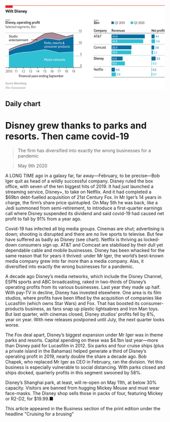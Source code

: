![](./images/20200509_WOC469.png)

## Daily chart

# Disney grew thanks to parks and resorts. Then came covid-19

> The firm has diversified into exactly the wrong businesses for a pandemic

> May 9th 2020

A LONG TIME ago in a galaxy far, far away—February, to be precise—Bob Iger quit as head of a wildly successful company. Disney ruled the box office, with seven of the ten biggest hits of 2019. It had just launched a streaming service, Disney+, to take on Netflix. And it had completed a $69bn debt-fuelled acquisition of 21st Century Fox. In Mr Iger’s 14 years in charge, the firm’s share price quintupled. On May 5th he was back, like a Jedi summoned from semi-retirement, to introduce a first-quarter earnings call where Disney suspended its dividend and said covid-19 had caused net profit to fall by 91% from a year ago.

Covid-19 has infected all big media groups. Cinemas are shut; advertising is down; shooting is disrupted and there are no live sports to televise. But few have suffered as badly as Disney (see chart). Netflix is thriving as locked-down consumers sign up. AT&T and Comcast are stabilised by their dull yet dependable cable and mobile businesses. Disney has been whacked for the same reason that for years it thrived: under Mr Iger, the world’s best-known media company grew into far more than a media company. Alas, it diversified into exactly the wrong businesses for a pandemic.

A decade ago Disney’s media networks, which include the Disney Channel, ESPN sports and ABC broadcasting, raked in two-thirds of Disney’s operating profits from its various businesses. Last year they made up half. With pay-TV in decline, Disney has invested elsewhere. One area is its film studios, where profits have been lifted by the acquisition of companies like Lucasfilm (which owns Star Wars) and Fox. That has boosted its consumer-products business, as fans snap up plastic lightsabres and Iron Man toys. But last quarter, with cinemas closed, Disney studios’ profits fell by 8%, year on year. With new releases postponed until July, the next quarter looks worse.

The Fox deal apart, Disney’s biggest expansion under Mr Iger was in theme parks and resorts. Capital spending on these was $4.1bn last year—more than Disney paid for Lucasfilm in 2012. Six parks and four cruise ships (plus a private island in the Bahamas) helped generate a third of Disney’s operating profit in 2019, nearly double the share a decade ago. Bob Chapek, who replaced Mr Iger as CEO in February, ran the division. Yet this business is especially vulnerable to social distancing. With parks closed and ships docked, quarterly profits in this segment swooned by 58%.

Disney’s Shanghai park, at least, will re-open on May 11th, at below 30% capacity. Visitors are banned from hugging Mickey Mouse and must wear face-masks. The Disney shop sells those in packs of four, featuring Mickey or R2-D2, for $19.99.■

This article appeared in the Business section of the print edition under the headline "Cruising for a brusing"